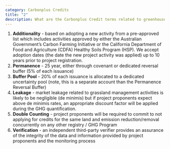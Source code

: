 ```yaml
---
category: Carbonplus Credits
title: "2"
description: What are the Carbonplus Credit terms related to greenhouse gas accounting?
---
```

1. **Additionality** - based on adopting a new activity from a pre-approved list which includes activities approved by either the Australian Government’s Carbon Farming Initiative or the California Department of Food and Agriculture (CDFA) Healthy Soils Program (HSP). We accept adoption dates (the date the new project activity was applied) up to 10 years prior to project registration.
2. **Permanence** - 25 year, either through covenant or dedicated reversal buffer (5% of each issuance)
3. **Buffer Pool** - 20% of each issuance is allocated to a dedicated uncertainty pool (note, this is a separate account than the Permanence Reversal Buffer)
4. **Leakage** - market leakage related to grassland management activities is likely to be negligible (de minimis) but if project proponents expect above de minimis rates, an appropriate discount factor will be applied during the GHG quantification.
5. **Double Counting** - project proponents will be required to commit to not applying for credits for the same land and emission reduction/removal concurrently on any other registry / GHG Program
6. **Verification** - an independent third-party verifier provides an assurance of the integrity of the data and information provided by project proponents and the monitoring process